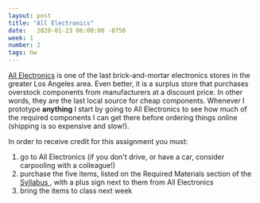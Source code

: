 ```yaml
---
layout: post
title: "All Electronics"
date:   2020-01-23 06:00:00 -0750
week: 1
number: 2
tags: hw
---
```


[All Electronics](https://www.allelectronics.com/) is one of the last brick-and-mortar electronics stores in the greater Los Angeles area. Even better, it is a surplus store that purchases overstock components from manufacturers at a discount price. In other words, they are the last local source for cheap components. Whenever I prototype **anything** I start by going to All Electronics to see how much of the required components I can get there before ordering things online (shipping is so expensive and slow!).

In order to receive credit for this assignment you must:

1. go to All Electronics (if you don't drive, or have a car, consider carpooling with a colleague!)
2. purchase the five items, listed on the Required Materials section of the [ Syllabus ](https://physcpu1.caseyanderson.com), with a plus sign next to them from All Electronics
3. bring the items to class next week
